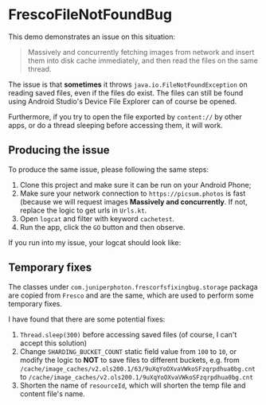 # FrescoFileNotFoundBug

This demo demonstrates an issue on this situation:

> Massively and concurrently fetching images from network and insert them into disk cache immediately, and then read the files on the same thread.

The issue is that **sometimes** it throws `java.io.FileNotFoundException` on reading saved files, even if the files do exist. The files can still be found using Android Studio's Device File Explorer can of course be opened. 

Furthermore, if you try to open the file exported by `content://` by other apps, or do a thread sleeping before accessing them, it will work.

## Producing the issue

To produce the same issue, please following the same steps:

1. Clone this project and make sure it can be run on your Android Phone;
2. Make sure your network connection to `https://picsum.photos` is fast (because we will request images **Massively and concurrently**. If not, replace the logic to get urls in `Urls.kt`.
3. Open `logcat` and filter with keyword `cachetest`.
4. Run the app, click the `GO` button and then observe.

If you run into my issue, your logcat should look like:

## Temporary fixes

The classes under `com.juniperphoton.frescorfsfixingbug.storage` packaga are copied from `Fresco` and are the same, which are used to perform some temporary fixes.

I have found that there are some potential fixes:

1. `Thread.sleep(300)` before accessing saved files (of course, I can't accept this solution)
2. Change `SHARDING_BUCKET_COUNT` static field value from `100` to `10`, or modify the logic to **NOT** to save files to different buckets, e.g. from `/cache/image_caches/v2.ols200.1/63/9uXqYoOXvaVWkoSFzqrpdhua0bg.cnt` to `/cache/image_caches/v2.ols200.1/9uXqYoOXvaVWkoSFzqrpdhua0bg.cnt`
3. Shorten the name of `resourceId`, which will shorten the temp file and content file's name.
